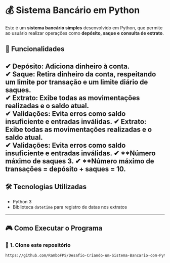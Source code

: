 # 💰 Sistema Bancário em Python

Este é um **sistema bancário simples** desenvolvido em Python, que permite ao usuário realizar operações como **depósito, saque e consulta de extrato**.

## 🚀 Funcionalidades

✔ **Depósito**: Adiciona dinheiro à conta.  
✔ **Saque**: Retira dinheiro da conta, respeitando um limite por transação e um limite diário de saques.  
✔ **Extrato**: Exibe todas as movimentações realizadas e o saldo atual.  
✔ **Validações**: Evita erros como saldo insuficiente e entradas inválidas. 
✔ **Extrato**: Exibe todas as movimentações realizadas e o saldo atual.  
✔ **Validações**: Evita erros como saldo insuficiente e entradas inválidas. 
✔ **Número máximo de saques 3.
✔ **Número máximo de transações =  depósito + saques = 10.
---

## 🛠️ **Tecnologias Utilizadas**
- Python 3
- Biblioteca `datetime` para registro de datas nos extratos

---

## 🎮 **Como Executar o Programa**
### 🔹 **1. Clone este repositório**
```bash
https://github.com/RamboFPS/Desafio-Criando-um-Sistema-Bancario-com-Python.git

